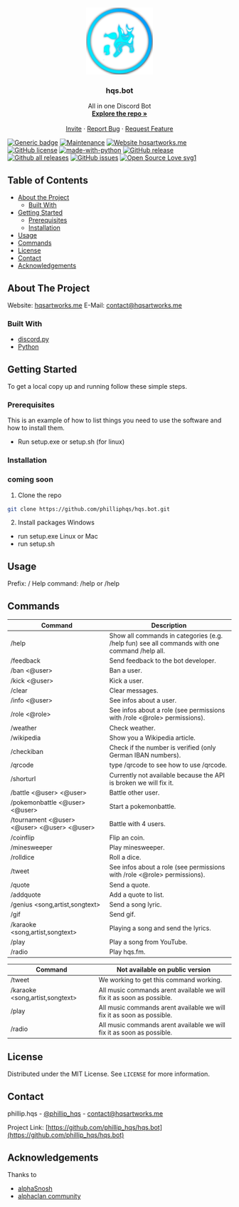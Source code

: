 <!--
*** Thanks for checking out this README Template. If you have a suggestion that would
*** make this better, please fork the repo and create a pull request or simply open
*** an issue with the tag "enhancement".
*** Thanks again! Now go create something AMAZING! :D
***
***
***
*** To avoid retyping too much info. Do a search and replace for the following:
*** github_username, repo, twitter_handle, email
-->





<!-- PROJECT SHIELDS -->
<!--
*** I'm using markdown "reference style" links for readability.
*** Reference links are enclosed in brackets [ ] instead of parentheses ( ).
*** See the bottom of this document for the declaration of the reference variables
*** for contributors-url, forks-url, etc. This is an optional, concise syntax you may use.
*** https://www.markdownguide.org/basic-syntax/#reference-style-links
-->




<!-- PROJECT LOGO -->
<br />
<p align="center">
  <a href="https://github.com/philliphqs/hqs.bot/hqs.bot-rewrite/assets/logo.jpg">
    <img src="hqs.bot-rewrite/assets/logo.jpg" alt="Logo" width="150" height="150">
  </a>

  <h3 align="center">hqs.bot</h3>

  <p align="center">
    All in one Discord Bot
    <br />
    <a href="https://github.com/philliphqs/hqs.bot"><strong>Explore the repo »</strong></a>
    <br />
    <br />
    <a href="invite.hqsartworks.me/">Invite</a>
    ·
    <a href="https://github.com/philliphqs/repo/issues">Report Bug</a>
    ·
    <a href="https://github.com/philliphqs/repo/issues">Request Feature</a>
  </p>
</p>



<!-- TABLE OF CONTENTS -->
[![Generic badge](https://img.shields.io/badge/Status-Online-green.svg)](https://shields.io/)
[![Maintenance](https://img.shields.io/badge/Maintained%3F-yes-green.svg)](https://GitHub.com/Naereen/StrapDown.js/graphs/commit-activity)
[![Website hqsartworks.me](https://img.shields.io/website-up-down-green-red/http/shields.io.svg)](http://shields.io/)
[![GitHub license](https://img.shields.io/github/license/Naereen/StrapDown.js.svg)](https://github.com/philliphqs/hqs.bot/LICENSE)
[![made-with-python](https://img.shields.io/badge/Made%20with-Python-1f425f.svg)](https://www.python.org/)
[![GitHub release](https://img.shields.io/github/release/Naereen/StrapDown.js.svg)](https://GitHub.com/philliphqs/hqs.bot/releases/)
[![Github all releases](https://img.shields.io/github/downloads/Naereen/StrapDown.js/total.svg)](https://GitHub.com/philliphqs/hqs.bot/releases/)
[![GitHub issues](https://img.shields.io/github/issues/Naereen/StrapDown.js.svg)](https://GitHub.com/philliphqs/hqs.bot/issues/)
[![Open Source Love svg1](https://badges.frapsoft.com/os/v1/open-source.svg?v=103)](https://github.com/ellerbrock/open-source-badges/)


## Table of Contents

* [About the Project](#about-the-project)
  * [Built With](#built-with)
* [Getting Started](#getting-started)
  * [Prerequisites](#prerequisites)
  * [Installation](#installation)
* [Usage](#usage)
* [Commands](#commands)
* [License](#license)
* [Contact](#contact)
* [Acknowledgements](#acknowledgements)



<!-- ABOUT THE PROJECT -->
## About The Project

Website: [hqsartworks.me](https://hqsartworks.me) 
E-Mail: [contact@hqsartworks.me](mailto:contact@hqsartworks.me)

### Built With

* [discord.py](https://pypi.org/project/discord.py/)
* [Python](https://python.org/)

<!-- GETTING STARTED -->
## Getting Started

To get a local copy up and running follow these simple steps.

### Prerequisites

This is an example of how to list things you need to use the software and how to install them.
* Run setup.exe or setup.sh (for linux)


### Installation
### coming soon
1. Clone the repo
```sh
git clone https://github.com/philliphqs/hqs.bot.git
```
2. Install packages
Windows
* run setup.exe 
Linux or Mac
* run setup.sh

<!-- USAGE EXAMPLES -->
## Usage

Prefix: /
Help command: /help or /help <all>
  

<!-- ROADMAP -->
## Commands

| Command | Description |
| ------ | ----------- |
| /help  | Show all commands in categories (e.g. /help fun) see all commands with one command /help all. |
| /feedback <text>| Send feedback to the bot developer. |
| /ban <@user>    | Ban a user. |
| /kick <@user>   | Kick a user. |
| /clear <amount> | Clear messages. |
| /info <@user>    | See infos about a user. |
| /role <@role>  | See infos about a role (see permissions with /role <@role> permissions). |
| /weather <city>| Check weather. |
| /wikipedia <theme>    | Show you a Wikipedia article. |
| /checkiban <iban>  | Check if the number is verified (only German IBAN numbers). |
| /qrcode| type /qrcode to see how to use /qrcode. |
| /shorturl <url>    | Currently not available because the API is broken we will fix it. |  
| /battle <@user> <@user>  | Battle other user. |
| /pokemonbattle <@user> <@user>| Start a pokemonbattle. |
| /tournament <@user> <@user> <@user> <@user> | Battle with 4 users. |
| /coinflip   | Flip an coin. |
| /minesweeper | Play minesweeper. |
| /rolldice | Roll a dice. |
| /tweet <text>  | See infos about a role (see permissions with /role <@role> permissions). |
| /quote | Send a quote. |
| /addquote <quote>  | Add a quote to list. |
| /genius <song,artist,songtext> | Send a song lyric. |
| /gif <text or tags> | Send gif. |
| /karaoke <song,artist,songtext>  | Playing a song and send the lyrics. |
| /play <song>| Play a song from YouTube. |
| /radio | Play hqs.fm. |
  
| Command | Not available on public version |
| ------ | ----------- |
| /tweet  | We working to get this command working. |
| /karaoke <song,artist,songtext>  | All music commands arent available we will fix it as soon as possible. |
| /play <song>| All music commands arent available we will fix it as soon as possible. |
| /radio | All music commands arent available we will fix it as soon as possible. |
  

<!-- LICENSE -->
## License

Distributed under the MIT License. See `LICENSE` for more information.


<!-- CONTACT -->
## Contact

phillip.hqs - [@phillip_hqs](https://twitter.com/phillip_hqs) - contact@hqsartworks.me

Project Link: [https://github.com/phillip_hqs/hqs.bot](https://github.com/phillip_hqs/hqs.bot)



<!-- ACKNOWLEDGEMENTS -->
## Acknowledgements

Thanks to
* [alphaSnosh](https://github.com/alphasnosh)
* [alphaclan community](https://discord.gg/uFdVUMH)


<!-- MARKDOWN LINKS & IMAGES -->
<!-- https://www.markdownguide.org/basic-syntax/#reference-style-links -->

